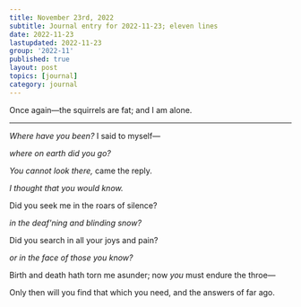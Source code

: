 ```yaml
---
title: November 23rd, 2022
subtitle: Journal entry for 2022-11-23; eleven lines
date: 2022-11-23
lastupdated: 2022-11-23
group: '2022-11'
published: true
layout: post
topics: [journal]
category: journal
---
```


Once again—the squirrels are fat; and I am alone.

--- 

*Where have you been?* I said to myself—

*where on earth did you go?*

*You cannot look there,* came the reply. 

*I thought that you would know.*

Did you seek me in the roars of silence? 

*in the deaf'ning and blinding snow?*

Did you search in all your joys and pain? 

*or in the face of those you know?*

Birth and death hath torn me asunder; now *you* must endure the throe—

Only then will you find that which you need, and the answers of far ago.

